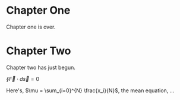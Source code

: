 # Chapter One

Chapter one is over.

# Chapter Two

Chapter two has just begun.

$\oint \vec{F} \cdot d\vec{s}=0$

Here's, $\mu = \sum_{i=0}^{N} \frac{x_i}{N}$, the mean equation, ...
